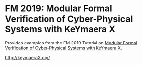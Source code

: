 ﻿FM 2019: Modular Formal Verification of Cyber-Physical Systems with KeYmaera X
==============================================================================

Provides examples from the FM 2019 Tutorial on
[Modular Formal Verification of Cyber-Physical Systems with KeYmaera X](http://keymaeraX.org/tutorial/FM-2019.html).

  http://keymaeraX.org/

